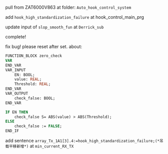pull from ZAT6000V863 at folder: `Auto_hook_control_system`

add `hook_high_standardization_failure` at hook_control_main_prg

update input of `slop_smooth_fun` at `Derrick_sub`

complete!

fix bug! please reset after set. about:
```pascal
FUNCTION_BLOCK zero_check
VAR
END_VAR
VAR_INPUT
	EN: BOOL;
	value: REAL;
	Threshold: REAL;
END_VAR
VAR_OUTPUT
	check_false: BOOL;
END_VAR

IF EN THEN
	check_false S= ABS(value) > ABS(Threshold);
ELSE
	check_false := FALSE;
END_IF
```

add sentence `array_Tx_1A1[3].4:=hook_high_standardization_failure;(*吊载平移新增*)`  at `min_current_RX_TX`
